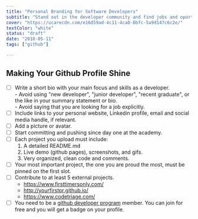 ```yaml
---
title: "Personal Branding for Software Developers"
subtitle: "Stand out in the developer community and find jobs and oportunities with an excellent online presence"
cover: "https://ucarecdn.com/e16d59ad-4c11-4ca0-8bfc-5a9d147c6c2e/"
textColor: "white"
status: "draft"
date: "2018-05-11"
tags: ["github"]

---
```

## Making Your Github Profile Shine

- [ ] Write a short bio with your main focus and skills as a developer.  
       - Avoid using  "new developer", "junior developer", "recent graduate", or the like in your summary statement or bio.  
       - Avoid saying that you are looking for a job explicitly.
- [ ] Include links to your personal website, Linkedin profile, email and social media handle, if relevant.
- [ ] Add a picture or avatar.
- [ ] Start committing and pushing since day one at the academy.
- [ ] Each project you upload must include:
    1. A detailed README.md
    2. Live demo (github pages), screenshots, and gifs.
    3. Very organized, clean code and comments.
- [ ] Your most important project, the one you are proud the most, must be pinned on the first slot.
- [ ] Contribute to at least 5 external projects.
    - https://www.firsttimersonly.com/
    - http://yourfirstpr.github.io/
    - https://www.codetriage.com/
- [ ] You need to be a [github developer program](https://developer.github.com/program/) member. You can join for free and you will get a badge on your profile.
